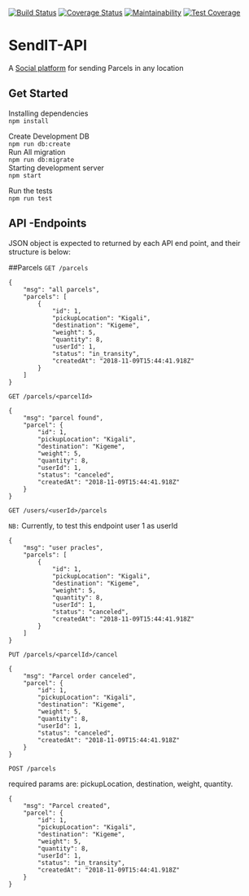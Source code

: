 [![Build Status](https://travis-ci.com/abayo-luc/SendIT.svg?branch=develop)](https://travis-ci.com/abayo-luc/SendIT)
[![Coverage Status](https://coveralls.io/repos/github/abayo-luc/SendIT/badge.svg?branch=develop)](https://coveralls.io/github/abayo-luc/SendIT?branch=develop)
[![Maintainability](https://api.codeclimate.com/v1/badges/92f5a240786168af92b0/maintainability)](https://codeclimate.com/github/abayo-luc/SendIT/maintainability)
[![Test Coverage](https://api.codeclimate.com/v1/badges/92f5a240786168af92b0/test_coverage)](https://codeclimate.com/github/abayo-luc/SendIT/test_coverage)

# SendIT-API

A [Social platform](https://send-it-api.herokuapp.com/api/v1/) for sending Parcels in any location

## Get Started

Installing dependencies <br/>
`npm install`

Create Development DB <br/>
`npm run db:create
`<br/>
Run All migration <br/>
`npm run db:migrate`
<br/>
Starting development server <br/>
`npm start`

Run the tests <br/>
`npm run test`

## API -Endpoints

JSON object is expected to returned by each API end point, and their structure is below:

##Parcels
`GET /parcels`

```source-json
{
    "msg": "all parcels",
    "parcels": [
        {
            "id": 1,
            "pickupLocation": "Kigali",
            "destination": "Kigeme",
            "weight": 5,
            "quantity": 8,
            "userId": 1,
            "status": "in_transity",
            "createdAt": "2018-11-09T15:44:41.918Z"
        }
    ]
}
```

`GET /parcels/<parcelId>`

```source-json
{
    "msg": "parcel found",
    "parcel": {
        "id": 1,
        "pickupLocation": "Kigali",
        "destination": "Kigeme",
        "weight": 5,
        "quantity": 8,
        "userId": 1,
        "status": "canceled",
        "createdAt": "2018-11-09T15:44:41.918Z"
    }
}
```

`GET /users/<userId>/parcels`

`NB:` Currently, to test this endpoint user 1 as userId

```source-json
{
    "msg": "user pracles",
    "parcels": [
        {
            "id": 1,
            "pickupLocation": "Kigali",
            "destination": "Kigeme",
            "weight": 5,
            "quantity": 8,
            "userId": 1,
            "status": "canceled",
            "createdAt": "2018-11-09T15:44:41.918Z"
        }
    ]
}
```

`PUT /parcels/<parcelId>/cancel`

```source-json
{
    "msg": "Parcel order canceled",
    "parcel": {
        "id": 1,
        "pickupLocation": "Kigali",
        "destination": "Kigeme",
        "weight": 5,
        "quantity": 8,
        "userId": 1,
        "status": "canceled",
        "createdAt": "2018-11-09T15:44:41.918Z"
    }
}
```

`POST /parcels`

required params are: pickupLocation, destination, weight, quantity.

```source-json
{
    "msg": "Parcel created",
    "parcel": {
        "id": 1,
        "pickupLocation": "Kigali",
        "destination": "Kigeme",
        "weight": 5,
        "quantity": 8,
        "userId": 1,
        "status": "in_transity",
        "createdAt": "2018-11-09T15:44:41.918Z"
    }
}
```
